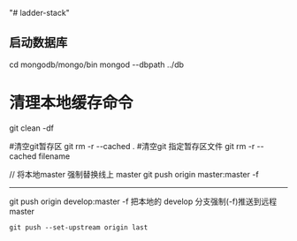 "# ladder-stack" 

## 启动数据库
cd mongodb/mongo/bin
mongod --dbpath ../db
###

# 清理本地缓存命令
git clean -df

#清空git暂存区
git rm -r --cached .
#清空git 指定暂存区文件
git rm -r --cached filename


// 将本地master 强制替换线上 master
git push origin master:master -f


---------------------------------------
git push origin develop:master -f
把本地的 develop 分支强制(-f)推送到远程 master








    git push --set-upstream origin last













